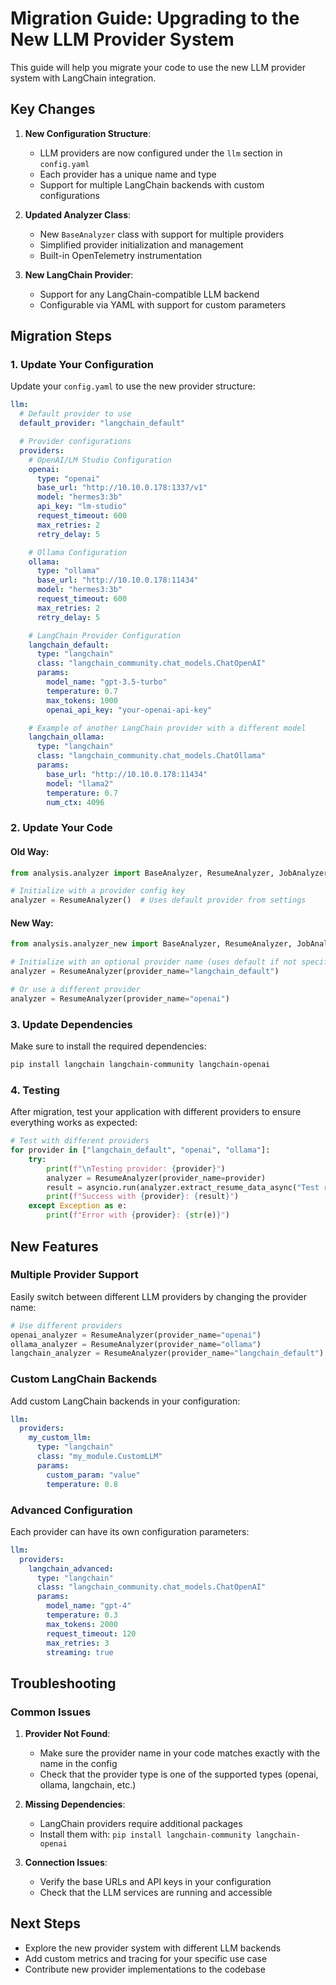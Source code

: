 # Migration Guide: Upgrading to the New LLM Provider System

This guide will help you migrate your code to use the new LLM provider system with LangChain integration.

## Key Changes

1. **New Configuration Structure**:
   - LLM providers are now configured under the `llm` section in `config.yaml`
   - Each provider has a unique name and type
   - Support for multiple LangChain backends with custom configurations

2. **Updated Analyzer Class**:
   - New `BaseAnalyzer` class with support for multiple providers
   - Simplified provider initialization and management
   - Built-in OpenTelemetry instrumentation

3. **New LangChain Provider**:
   - Support for any LangChain-compatible LLM backend
   - Configurable via YAML with support for custom parameters

## Migration Steps

### 1. Update Your Configuration

Update your `config.yaml` to use the new provider structure:

```yaml
llm:
  # Default provider to use
  default_provider: "langchain_default"

  # Provider configurations
  providers:
    # OpenAI/LM Studio Configuration
    openai:
      type: "openai"
      base_url: "http://10.10.0.178:1337/v1"
      model: "hermes3:3b"
      api_key: "lm-studio"
      request_timeout: 600
      max_retries: 2
      retry_delay: 5

    # Ollama Configuration
    ollama:
      type: "ollama"
      base_url: "http://10.10.0.178:11434"
      model: "hermes3:3b"
      request_timeout: 600
      max_retries: 2
      retry_delay: 5

    # LangChain Provider Configuration
    langchain_default:
      type: "langchain"
      class: "langchain_community.chat_models.ChatOpenAI"
      params:
        model_name: "gpt-3.5-turbo"
        temperature: 0.7
        max_tokens: 1000
        openai_api_key: "your-openai-api-key"

    # Example of another LangChain provider with a different model
    langchain_ollama:
      type: "langchain"
      class: "langchain_community.chat_models.ChatOllama"
      params:
        base_url: "http://10.10.0.178:11434"
        model: "llama2"
        temperature: 0.7
        num_ctx: 4096
```

### 2. Update Your Code

#### Old Way:

```python
from analysis.analyzer import BaseAnalyzer, ResumeAnalyzer, JobAnalyzer

# Initialize with a provider config key
analyzer = ResumeAnalyzer()  # Uses default provider from settings
```

#### New Way:

```python
from analysis.analyzer_new import BaseAnalyzer, ResumeAnalyzer, JobAnalyzer

# Initialize with an optional provider name (uses default if not specified)
analyzer = ResumeAnalyzer(provider_name="langchain_default")

# Or use a different provider
analyzer = ResumeAnalyzer(provider_name="openai")
```

### 3. Update Dependencies

Make sure to install the required dependencies:

```bash
pip install langchain langchain-community langchain-openai
```

### 4. Testing

After migration, test your application with different providers to ensure everything works as expected:

```python
# Test with different providers
for provider in ["langchain_default", "openai", "ollama"]:
    try:
        print(f"\nTesting provider: {provider}")
        analyzer = ResumeAnalyzer(provider_name=provider)
        result = asyncio.run(analyzer.extract_resume_data_async("Test resume content"))
        print(f"Success with {provider}: {result}")
    except Exception as e:
        print(f"Error with {provider}: {str(e)}")
```

## New Features

### Multiple Provider Support

Easily switch between different LLM providers by changing the provider name:

```python
# Use different providers
openai_analyzer = ResumeAnalyzer(provider_name="openai")
ollama_analyzer = ResumeAnalyzer(provider_name="ollama")
langchain_analyzer = ResumeAnalyzer(provider_name="langchain_default")
```

### Custom LangChain Backends

Add custom LangChain backends in your configuration:

```yaml
llm:
  providers:
    my_custom_llm:
      type: "langchain"
      class: "my_module.CustomLLM"
      params:
        custom_param: "value"
        temperature: 0.8
```

### Advanced Configuration

Each provider can have its own configuration parameters:

```yaml
llm:
  providers:
    langchain_advanced:
      type: "langchain"
      class: "langchain_community.chat_models.ChatOpenAI"
      params:
        model_name: "gpt-4"
        temperature: 0.3
        max_tokens: 2000
        request_timeout: 120
        max_retries: 3
        streaming: true
```

## Troubleshooting

### Common Issues

1. **Provider Not Found**:
   - Make sure the provider name in your code matches exactly with the name in the config
   - Check that the provider type is one of the supported types (openai, ollama, langchain, etc.)

2. **Missing Dependencies**:
   - LangChain providers require additional packages
   - Install them with: `pip install langchain-community langchain-openai`

3. **Connection Issues**:
   - Verify the base URLs and API keys in your configuration
   - Check that the LLM services are running and accessible

## Next Steps

- Explore the new provider system with different LLM backends
- Add custom metrics and tracing for your specific use case
- Contribute new provider implementations to the codebase
